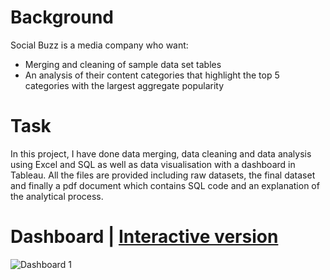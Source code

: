 # Background
Social Buzz is a media company who want:

- Merging and cleaning of sample data set tables
- An analysis of their content categories that highlight the top 5 categories with the largest aggregate popularity

# Task
In this project, I have done data merging, data cleaning and data analysis using Excel and SQL as well as data visualisation with a dashboard in Tableau. All the files are provided including raw datasets, the final dataset and finally a pdf document which contains SQL code and an explanation of the analytical process.

# Dashboard  | [Interactive version](https://public.tableau.com/views/AccentureProject_16615963125560/Dashboard1?:language=en-US&:display_count=n&:origin=viz_share_link)
![Dashboard 1](https://user-images.githubusercontent.com/107829400/201851641-7ad06125-90f3-4ddc-bab3-72f5c6fc133e.png)

